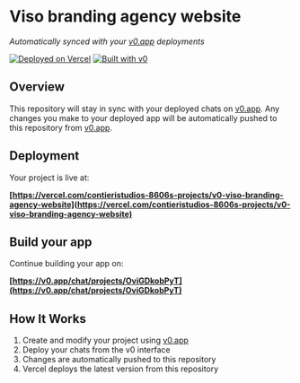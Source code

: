# Viso branding agency website

*Automatically synced with your [v0.app](https://v0.app) deployments*

[![Deployed on Vercel](https://img.shields.io/badge/Deployed%20on-Vercel-black?style=for-the-badge&logo=vercel)](https://vercel.com/contieristudios-8606s-projects/v0-viso-branding-agency-website)
[![Built with v0](https://img.shields.io/badge/Built%20with-v0.app-black?style=for-the-badge)](https://v0.app/chat/projects/OviGDkobPyT)

## Overview

This repository will stay in sync with your deployed chats on [v0.app](https://v0.app).
Any changes you make to your deployed app will be automatically pushed to this repository from [v0.app](https://v0.app).

## Deployment

Your project is live at:

**[https://vercel.com/contieristudios-8606s-projects/v0-viso-branding-agency-website](https://vercel.com/contieristudios-8606s-projects/v0-viso-branding-agency-website)**

## Build your app

Continue building your app on:

**[https://v0.app/chat/projects/OviGDkobPyT](https://v0.app/chat/projects/OviGDkobPyT)**

## How It Works

1. Create and modify your project using [v0.app](https://v0.app)
2. Deploy your chats from the v0 interface
3. Changes are automatically pushed to this repository
4. Vercel deploys the latest version from this repository
